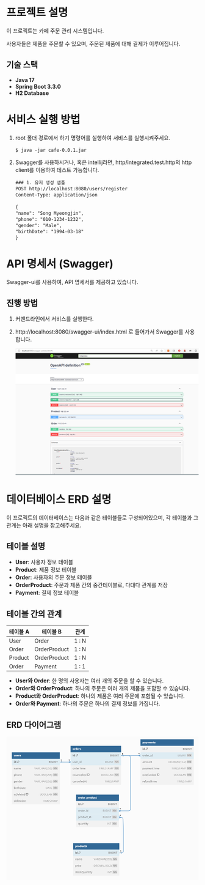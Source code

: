 # 프로젝트 설명

이 프로젝트는 카페 주문 관리 시스템입니다. 

사용자들은 제품을 주문할 수 있으며, 주문된 제품에 대해 결제가 이루어집니다.

## 기술 스택

- **Java 17**
- **Spring Boot 3.3.0**
- **H2 Database**

# 서비스 실행 방법 
1. root 폴더 경로에서 하기 명령어를 실행하여 서비스를 실행시켜주세요.
    ```
    $ java -jar cafe-0.0.1.jar  
    ```
2. Swagger를 사용하시거나, 혹은 intellij라면, http/integrated.test.http의 http client를 이용하여 테스트 가능합니다.
   ```
   ### 1. 유저 생성 샘플 
   POST http://localhost:8080/users/register
   Content-Type: application/json
      
   {
   "name": "Song Myeongjin",
   "phone": "010-1234-1232",
   "gender": "Male",
   "birthDate": "1994-03-18"
   }
   ```

# API 명세서 (Swagger)

Swagger-ui를 사용하여, API 명세서를 제공하고 있습니다.

## 진행 방법

1. 커맨드라인에서 서비스를 실행한다.
2. http://localhost:8080/swagger-ui/index.html 로 들어가서 Swagger를 사용합니다.

   ![Swagger 이미지](docs/img/swagger.PNG)

# 데이터베이스 ERD 설명

이 프로젝트의 데이터베이스는 다음과 같은 테이블들로 구성되어있으며, 각 테이블과 그 관계는 아래 설명을 참고해주세요.

## 테이블 설명

- **User**: 사용자 정보 테이블
- **Product**: 제품 정보 테이블
- **Order**: 사용자의 주문 정보 테이블
- **OrderProduct**: 주문과 제품 간의 중간테이블로, 다대다 관계를 저장
- **Payment**: 결제 정보 테이블

## 테이블 간의 관계

| 테이블 A   | 테이블 B        | 관계    |
|---------|--------------|-------|
| User    | Order        | 1 : N |
| Order   | OrderProduct | 1 : N |
| Product | OrderProduct | 1 : N |       
| Order   | Payment      | 1 : 1 |

- **User와 Order**: 한 명의 사용자는 여러 개의 주문을 할 수 있습니다.
- **Order와 OrderProduct**: 하나의 주문은 여러 개의 제품을 포함할 수 있습니다.
- **Product와 OrderProduct**: 하나의 제품은 여러 주문에 포함될 수 있습니다.
- **Order와 Payment**: 하나의 주문은 하나의 결제 정보를 가집니다.

## ERD 다이어그램

![ERD](docs/img/ERD.PNG)
